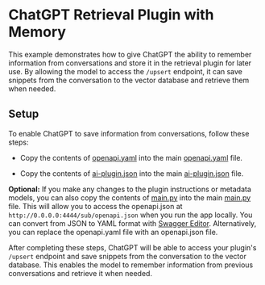 # ChatGPT Retrieval Plugin with Memory

This example demonstrates how to give ChatGPT the ability to remember information from conversations and store it in the retrieval plugin for later use. By allowing the model to access the `/upsert` endpoint, it can save snippets from the conversation to the vector database and retrieve them when needed.

## Setup

To enable ChatGPT to save information from conversations, follow these steps:

- Copy the contents of [openapi.yaml](openapi.yaml) into the main [openapi.yaml](../../.well-known/openapi.yaml) file.

- Copy the contents of [ai-plugin.json](ai-plugin.json) into the main [ai-plugin.json](../../.well-known/ai-plugin.json) file.

**Optional:** If you make any changes to the plugin instructions or metadata models, you can also copy the contents of [main.py](main.py) into the main [main.py](../../server/main.py) file. This will allow you to access the openapi.json at `http://0.0.0.0:4444/sub/openapi.json` when you run the app locally. You can convert from JSON to YAML format with [Swagger Editor](https://editor.swagger.io/). Alternatively, you can replace the openapi.yaml file with an openapi.json file.

After completing these steps, ChatGPT will be able to access your plugin's `/upsert` endpoint and save snippets from the conversation to the vector database. This enables the model to remember information from previous conversations and retrieve it when needed.
